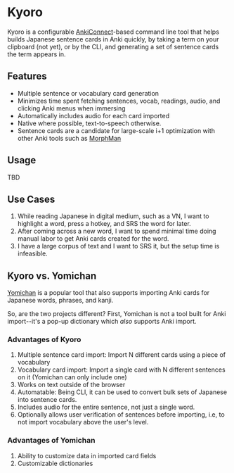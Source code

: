 # Kyoro

Kyoro is a configurable [AnkiConnect](https://github.com/FooSoft/anki-connect)-based command line tool that helps builds Japanese sentence cards in Anki quickly, by taking a term on your clipboard (not yet), or by the CLI, and generating a set of sentence cards the term appears in.

## Features

* Multiple sentence or vocabulary card generation
* Minimizes time spent fetching sentences, vocab, readings, audio, and clicking Anki menus when immersing
* Automatically includes audio for each card imported
* Native where possible, text-to-speech otherwise.
* Sentence cards are a candidate for large-scale i+1 optimization with other Anki tools such as [MorphMan](https://github.com/kaegi/MorphMan)

## Usage

TBD

## Use Cases

1. While reading Japanese in digital medium, such as a VN, I want to highlight a word, press a hotkey, and SRS the word for later.
1. After coming across a new word, I want to spend minimal time doing manual labor to get Anki cards created for the word.
1. I have a large corpus of text and I want to SRS it, but the setup time is infeasible. 

## Kyoro vs. Yomichan

[Yomichan](https://foosoft.net/projects/yomichan/) is a popular tool that also supports importing Anki cards for Japanese words, phrases, and kanji.

So, are the two projects different? First, Yomichan is not a tool built for Anki import--it's a pop-up dictionary which *also* supports Anki import.

### Advantages of Kyoro

1. Multiple sentence card import: Import N different cards using a piece of vocabulary
1. Vocabulary card import: Import a single card with N different sentences on it (Yomichan can only include one)
1. Works on text outside of the browser
1. Automatable: Being CLI, it can be used to convert bulk sets of Japanese into sentence cards.
1. Includes audio for the entire sentence, not just a single word.
1. Optionally allows user verification of sentences before importing, i.e, to not import vocabulary above the user's level.

### Advantages of Yomichan

1. Ability to customize data in imported card fields
1. Customizable dictionaries
